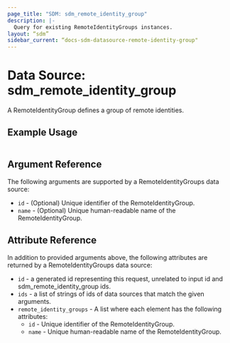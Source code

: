 ```yaml
---
page_title: "SDM: sdm_remote_identity_group"
description: |-
  Query for existing RemoteIdentityGroups instances.
layout: “sdm”
sidebar_current: “docs-sdm-datasource-remote-identity-group"
---
```

# Data Source: sdm_remote_identity_group

A RemoteIdentityGroup defines a group of remote identities.
## Example Usage

```hcl

```
## Argument Reference
The following arguments are supported by a RemoteIdentityGroups data source:
* `id` - (Optional) Unique identifier of the RemoteIdentityGroup.
* `name` - (Optional) Unique human-readable name of the RemoteIdentityGroup.
## Attribute Reference
In addition to provided arguments above, the following attributes are returned by a RemoteIdentityGroups data source:
* `id` - a generated id representing this request, unrelated to input id and sdm_remote_identity_group ids.
* `ids` - a list of strings of ids of data sources that match the given arguments.
* `remote_identity_groups` - A list where each element has the following attributes:
	* `id` - Unique identifier of the RemoteIdentityGroup.
	* `name` - Unique human-readable name of the RemoteIdentityGroup.
